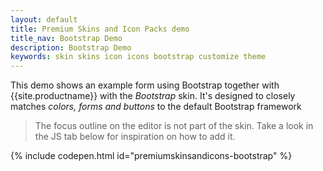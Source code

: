 ```yaml
---
layout: default
title: Premium Skins and Icon Packs demo
title_nav: Bootstrap Demo
description: Bootstrap Demo
keywords: skin skins icon icons bootstrap customize theme
---
```


This demo shows an example form using Bootstrap together with {{site.productname}} with the _Bootstrap_ skin. It's designed to closely matches _colors, forms and buttons_ to the default Bootstrap framework

>The focus outline on the editor is not part of the skin. Take a look in the JS tab below for inspiration on how to add it.

{% include codepen.html id="premiumskinsandicons-bootstrap" %}

